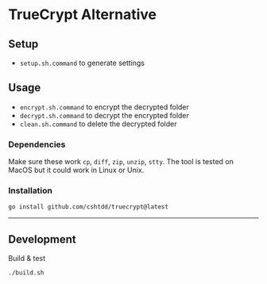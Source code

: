 # TrueCrypt Alternative  

## Setup  

- `setup.sh.command` to generate settings

## Usage  

- `encrypt.sh.command` to encrypt the decrypted folder
- `decrypt.sh.command` to decrypt the encrypted folder
- `clean.sh.command` to delete the decrypted folder

### Dependencies

Make sure these work `cp`, `diff`, `zip`, `unzip`, `stty`. The tool is tested on MacOS but it could work in Linux or Unix.

### Installation

```bash
go install github.com/cshtdd/truecrypt@latest
```

---

## Development  

Build & test

```bash
./build.sh
```
